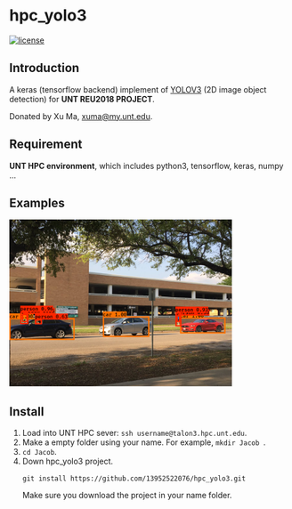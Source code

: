 # hpc_yolo3

[![license](https://img.shields.io/github/license/mashape/apistatus.svg)](LICENSE)

## Introduction

A keras (tensorflow backend) implement of [YOLOV3](https://arxiv.org/abs/1804.02767) (2D image object detection) for **UNT REU2018 PROJECT**.

Donated by Xu Ma, xuma@my.unt.edu.

## Requirement

**UNT HPC environment**, which includes python3, tensorflow, keras, numpy ...

## Examples

<img src="https://github.com/13952522076/hpc_yolo3/blob/master/Images/results/result_111.PNG" height="300">

## Install
1. Load into UNT HPC sever: 
  ```ssh username@talon3.hpc.unt.edu```.
2. Make a empty folder using your name. For example, 
  ```mkdir Jacob ```.
3. ```cd Jacob```.
4. Down hpc_yolo3 project.
   ```
   git install https://github.com/13952522076/hpc_yolo3.git
   ```
   Make sure you download the project in your name folder.


